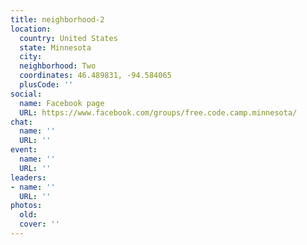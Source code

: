 ```yaml
---
title: neighborhood-2
location:
  country: United States
  state: Minnesota
  city: 
  neighborhood: Two
  coordinates: 46.489831, -94.584065
  plusCode: ''
social:
  name: Facebook page
  URL: https://www.facebook.com/groups/free.code.camp.minnesota/
chat:
  name: ''
  URL: ''
event:
  name: ''
  URL: ''
leaders:
- name: ''
  URL: ''
photos:
  old: 
  cover: ''
---
```

